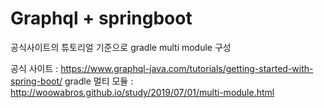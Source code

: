 # Graphql + springboot

공식사이트의 튜토리얼 기준으로 gradle multi module 구성

공식 사이트 : <https://www.graphql-java.com/tutorials/getting-started-with-spring-boot/>
gradle 멀티 모듈 : <http://woowabros.github.io/study/2019/07/01/multi-module.html>